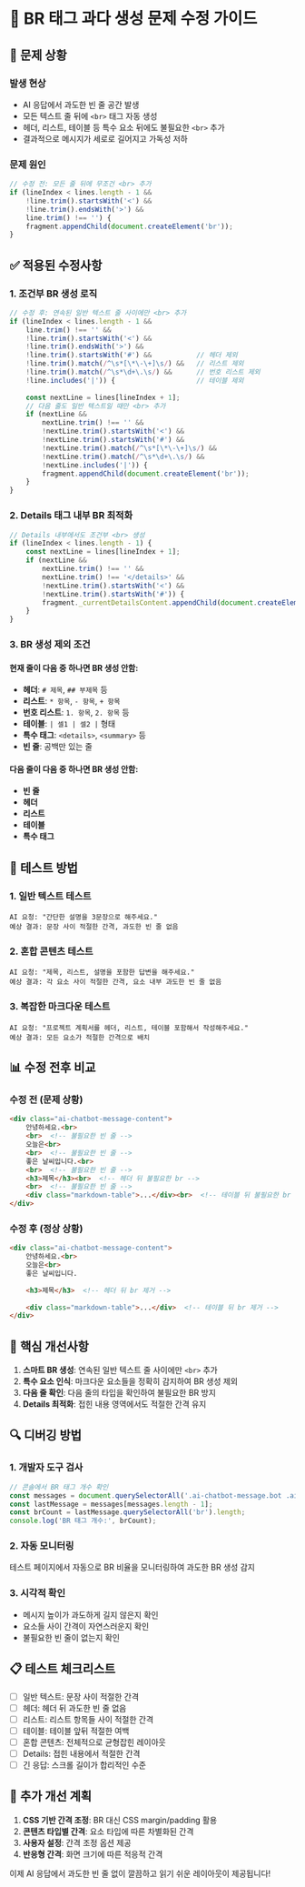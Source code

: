 # 🔧 BR 태그 과다 생성 문제 수정 가이드

## 🚨 문제 상황

### 발생 현상
- AI 응답에서 과도한 빈 줄 공간 발생
- 모든 텍스트 줄 뒤에 `<br>` 태그 자동 생성
- 헤더, 리스트, 테이블 등 특수 요소 뒤에도 불필요한 `<br>` 추가
- 결과적으로 메시지가 세로로 길어지고 가독성 저하

### 문제 원인
```javascript
// 수정 전: 모든 줄 뒤에 무조건 <br> 추가
if (lineIndex < lines.length - 1 &&
    !line.trim().startsWith('<') &&
    !line.trim().endsWith('>') &&
    line.trim() !== '') {
    fragment.appendChild(document.createElement('br'));
}
```

## ✅ 적용된 수정사항

### 1. 조건부 BR 생성 로직
```javascript
// 수정 후: 연속된 일반 텍스트 줄 사이에만 <br> 추가
if (lineIndex < lines.length - 1 && 
    line.trim() !== '' &&
    !line.trim().startsWith('<') &&
    !line.trim().endsWith('>') &&
    !line.trim().startsWith('#') &&           // 헤더 제외
    !line.trim().match(/^\s*[\*\-\+]\s/) &&   // 리스트 제외
    !line.trim().match(/^\s*\d+\.\s/) &&      // 번호 리스트 제외
    !line.includes('|')) {                    // 테이블 제외
    
    const nextLine = lines[lineIndex + 1];
    // 다음 줄도 일반 텍스트일 때만 <br> 추가
    if (nextLine && 
        nextLine.trim() !== '' &&
        !nextLine.trim().startsWith('<') &&
        !nextLine.trim().startsWith('#') &&
        !nextLine.trim().match(/^\s*[\*\-\+]\s/) &&
        !nextLine.trim().match(/^\s*\d+\.\s/) &&
        !nextLine.includes('|')) {
        fragment.appendChild(document.createElement('br'));
    }
}
```

### 2. Details 태그 내부 BR 최적화
```javascript
// Details 내부에서도 조건부 <br> 생성
if (lineIndex < lines.length - 1) {
    const nextLine = lines[lineIndex + 1];
    if (nextLine && 
        nextLine.trim() !== '' &&
        nextLine.trim() !== '</details>' &&
        !nextLine.trim().startsWith('<') &&
        !nextLine.trim().startsWith('#')) {
        fragment._currentDetailsContent.appendChild(document.createElement('br'));
    }
}
```

### 3. BR 생성 제외 조건

#### 현재 줄이 다음 중 하나면 BR 생성 안함:
- **헤더**: `# 제목`, `## 부제목` 등
- **리스트**: `* 항목`, `- 항목`, `+ 항목`
- **번호 리스트**: `1. 항목`, `2. 항목` 등
- **테이블**: `| 셀1 | 셀2 |` 형태
- **특수 태그**: `<details>`, `<summary>` 등
- **빈 줄**: 공백만 있는 줄

#### 다음 줄이 다음 중 하나면 BR 생성 안함:
- **빈 줄**
- **헤더**
- **리스트**
- **테이블**
- **특수 태그**

## 🧪 테스트 방법

### 1. 일반 텍스트 테스트
```
AI 요청: "간단한 설명을 3문장으로 해주세요."
예상 결과: 문장 사이 적절한 간격, 과도한 빈 줄 없음
```

### 2. 혼합 콘텐츠 테스트
```
AI 요청: "제목, 리스트, 설명을 포함한 답변을 해주세요."
예상 결과: 각 요소 사이 적절한 간격, 요소 내부 과도한 빈 줄 없음
```

### 3. 복잡한 마크다운 테스트
```
AI 요청: "프로젝트 계획서를 헤더, 리스트, 테이블 포함해서 작성해주세요."
예상 결과: 모든 요소가 적절한 간격으로 배치
```

## 📊 수정 전후 비교

### 수정 전 (문제 상황)
```html
<div class="ai-chatbot-message-content">
    안녕하세요.<br>
    <br>  <!-- 불필요한 빈 줄 -->
    오늘은<br>
    <br>  <!-- 불필요한 빈 줄 -->
    좋은 날씨입니다.<br>
    <br>  <!-- 불필요한 빈 줄 -->
    <h3>제목</h3><br>  <!-- 헤더 뒤 불필요한 br -->
    <br>  <!-- 불필요한 빈 줄 -->
    <div class="markdown-table">...</div><br>  <!-- 테이블 뒤 불필요한 br -->
</div>
```

### 수정 후 (정상 상황)
```html
<div class="ai-chatbot-message-content">
    안녕하세요.<br>
    오늘은<br>
    좋은 날씨입니다.
    
    <h3>제목</h3>  <!-- 헤더 뒤 br 제거 -->
    
    <div class="markdown-table">...</div>  <!-- 테이블 뒤 br 제거 -->
</div>
```

## 🎯 핵심 개선사항

1. **스마트 BR 생성**: 연속된 일반 텍스트 줄 사이에만 `<br>` 추가
2. **특수 요소 인식**: 마크다운 요소들을 정확히 감지하여 BR 생성 제외
3. **다음 줄 확인**: 다음 줄의 타입을 확인하여 불필요한 BR 방지
4. **Details 최적화**: 접힌 내용 영역에서도 적절한 간격 유지

## 🔍 디버깅 방법

### 1. 개발자 도구 검사
```javascript
// 콘솔에서 BR 태그 개수 확인
const messages = document.querySelectorAll('.ai-chatbot-message.bot .ai-chatbot-message-content');
const lastMessage = messages[messages.length - 1];
const brCount = lastMessage.querySelectorAll('br').length;
console.log('BR 태그 개수:', brCount);
```

### 2. 자동 모니터링
테스트 페이지에서 자동으로 BR 비율을 모니터링하여 과도한 BR 생성 감지

### 3. 시각적 확인
- 메시지 높이가 과도하게 길지 않은지 확인
- 요소들 사이 간격이 자연스러운지 확인
- 불필요한 빈 줄이 없는지 확인

## 📋 테스트 체크리스트

- [ ] 일반 텍스트: 문장 사이 적절한 간격
- [ ] 헤더: 헤더 뒤 과도한 빈 줄 없음
- [ ] 리스트: 리스트 항목들 사이 적절한 간격
- [ ] 테이블: 테이블 앞뒤 적절한 여백
- [ ] 혼합 콘텐츠: 전체적으로 균형잡힌 레이아웃
- [ ] Details: 접힌 내용에서 적절한 간격
- [ ] 긴 응답: 스크롤 길이가 합리적인 수준

## 🔄 추가 개선 계획

1. **CSS 기반 간격 조정**: BR 대신 CSS margin/padding 활용
2. **콘텐츠 타입별 간격**: 요소 타입에 따른 차별화된 간격
3. **사용자 설정**: 간격 조정 옵션 제공
4. **반응형 간격**: 화면 크기에 따른 적응적 간격

이제 AI 응답에서 과도한 빈 줄 없이 깔끔하고 읽기 쉬운 레이아웃이 제공됩니다!